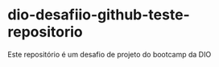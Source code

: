 # dio-desafiio-github-teste-repositorio
Este repositório é um desafio de projeto do bootcamp da DIO
